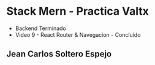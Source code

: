 <h1> Stack Mern - Practica Valtx  </h1>

<ul>
    <li>Backend Terminado</li>
    <li>Video 9 - React Router & Navegacion - Concluido</li>
    
</ul>



<h2> Jean Carlos Soltero Espejo </h2>